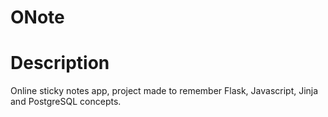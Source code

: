 # ONote

# Description
Online sticky notes app, project made to remember Flask, Javascript, Jinja and PostgreSQL concepts.
